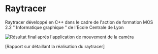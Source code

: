 # Raytracer
Raytracer développé en C++ dans le cadre de l'action de formation MOS 2.2 " Informatique graphique " de l'Ecole Centrale de Lyon

![Résultat final après l'application de mouvement de la caméra](https://i.ibb.co/0BXRfmG/Resultat-mouvement.gif)

[Rapport sur détaillant la réalisation du raytracer]
